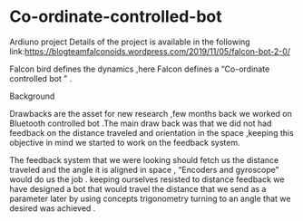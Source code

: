 # Co-ordinate-controlled-bot
Ardiuno project 
Details of the project is available in the following link:https://blogteamfalconoids.wordpress.com/2019/11/05/falcon-bot-2-0/
<br>

Falcon bird defines the dynamics ,here Falcon defines a “Co-ordinate controlled bot ” .

Background

Drawbacks are the asset for new research ,few months back we worked on Bluetooth controlled bot .The main draw back was that we did not had feedback on the distance traveled and orientation in the space ,keeping this objective in mind we started to work on the feedback system.

The feedback system that we were looking should fetch us the distance traveled and the angle it is aligned in space , “Encoders and gyroscope” would do us the job . keeping ourselves resisted to distance feedback we have designed a bot that would travel the distance that we send as a parameter later by using concepts trigonometry turning to an angle that we desired was achieved .
